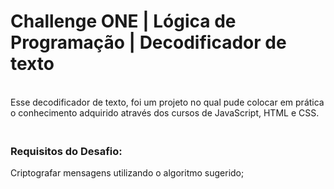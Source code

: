 <h1>Challenge ONE | Lógica de Programação | Decodificador de texto</h1>

<br>Esse decodificador de texto, foi um projeto no qual pude colocar em prática o conhecimento adquirido através dos cursos de JavaScript, HTML e CSS.

<h3><br><strong>Requisitos do Desafio:</strong><br></h3>
   Criptografar mensagens utilizando o algoritmo sugerido;<br>
 

